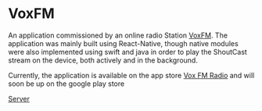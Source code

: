 # VoxFM

An application commissioned by an online radio Station [VoxFM](www.somosvoxfm.com).
The application was mainly built using React-Native, though native modules were also implemented using swift and java in order
to play the ShoutCast stream on the device, both actively and in the background.

Currently, the application is available on the app store [Vox FM Radio](https://itunes.apple.com/us/app/vox-fm-radio/id1374569104?ls=1&mt=8)
and will soon be up on the google play store

[Server](https://github.com/JesseBarron/VoxFM_Server) 
